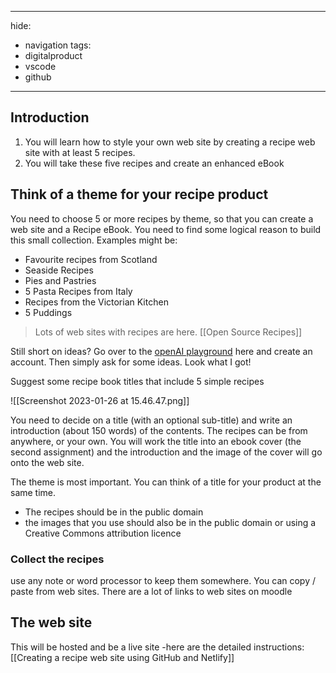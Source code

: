 
---
hide:
 - navigation
tags:
 - digitalproduct
 - vscode
 - github
---

## Introduction

1. You will learn how to style your own web site by creating a recipe web site with at least 5 recipes.
2. You will take these five recipes and create an enhanced eBook

## Think of a theme for your recipe product

You need to choose 5 or more recipes by theme, so that you can create a web site and a Recipe eBook. You need to find some logical reason to build this small collection. Examples might be:

- Favourite recipes from Scotland
- Seaside Recipes
- Pies and Pastries
- 5 Pasta Recipes from Italy
- Recipes from the Victorian Kitchen
- 5 Puddings

> Lots of web sites with recipes are here. [[Open Source Recipes]]

Still short on ideas? Go over to the [openAI playground](https://beta.openai.com/playground) here and create an account. Then simply ask for some ideas. Look what I got!

Suggest some recipe book titles that include 5 simple recipes

![[Screenshot 2023-01-26 at 15.46.47.png]]

You need to decide on a title (with an optional sub-title) and write an introduction (about 150 words) of the contents. The recipes can be from anywhere, or your own. You will work the title into an ebook cover (the second assignment) and the introduction and the image of the cover will go onto the web site. 

The theme is most important. You can think of a title for your product at the same time.

- The recipes should be in the public domain
- the images that you use should also be in the public domain or using a Creative Commons attribution licence

### Collect the recipes 
use any note or word processor to keep them somewhere. You can copy / paste from web sites.
There are a lot of links to web sites on moodle

## The web site
This will be hosted and be a live site -here are the detailed instructions:  [[Creating a recipe web site using GitHub and Netlify]]